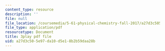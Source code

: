 ```yaml
---
content_type: resource
description: ''
file: null
file_location: /coursemedia/5-61-physical-chemistry-fall-2017/a27d3c505e97da10d5e18b2b59daa28b_dHXZ2bFV6EE.pdf
file_type: application/pdf
resourcetype: Document
title: 3play pdf file
uid: a27d3c50-5e97-da10-d5e1-8b2b59daa28b
---
```

